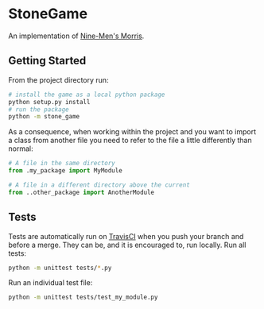 # StoneGame

An implementation of [Nine-Men's Morris](https://en.wikipedia.org/wiki/Nine_men%27s_morris).

## Getting Started

From the project directory run:

```sh
# install the game as a local python package
python setup.py install
# run the package
python -m stone_game
```

As a consequence, when working within the project and you want to import a class from another file you need to refer to the file a little differently than normal:

```py
# A file in the same directory
from .my_package import MyModule

# A file in a different directory above the current
from ..other_package import AnotherModule
```

## Tests

Tests are automatically run on [TravisCI](https://travis-ci.com/tristaaan/StoneGame) when you push your branch and before a merge. They can be, and it is encouraged to, run locally. Run all tests:

```sh
python -m unittest tests/*.py
```

Run an individual test file:

```sh
python -m unittest tests/test_my_module.py
```
